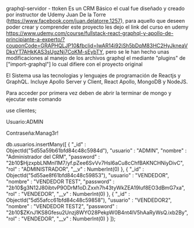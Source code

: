 graphql-servidor - ttoken
Es un CRM Básico el cual fue diseñado y creado por instructor de Udemy Juan De la Torre (https://www.facebook.com/juan.delatorre.1257), para aquello que deseen poder crear y comprender este proyecto les dejo el link del curso en udemy https://www.udemy.com/course/fullstack-react-graphql-y-apollo-de-principiante-a-experto/?couponCode=GRAPHQLJP10&fbclid=IwAR14i92jSh5bDqM83HC2HyJkneaVDksYT7AHkKAS3sUgzNi7CoKM-sEybTY, pero se le han hecho unas modificaciones  al manejo de los archivos graphql  el mediante "plugins" de ["import-graphql"] lo cual difiere con el proyecto original

El Sistema usa las tecnologias y lenguajes de programación de Reactjs y GraphQL. Incluye Apollo Server y Client, React Apollo, MongoDB y NodeJS.


Para acceder por primera vez deben de abrir la terminar de mongo y ejecutar este comando 

use clientes;

Usuario:ADMIN

Contraseña:Manag3r!

db.usuarios.insertMany([
{ 
    "_id" : ObjectId("5d55a59b61bfd84c48c5984d"), 
    "usuario" : "ADMIN", 
    "nombre" : "Administrador del CRM", 
    "password" : "$2b$10$HjzxpbLNMnI1M7/yf.pZee6SvVv7Hsl6aCu8cChfBAKNCHNiyDivC", 
    "rol" : "ADMINISTRADOR", 
    "__v" : NumberInt(0)
},
{ 
    "_id" : ObjectId("5d55ae8f61bfd84c48c59853"), 
    "usuario" : "VENDEDOR", 
    "nombre" : "VENDEDOR TEST", 
    "password" : "$2b$10$g3N12J80ibtvP9ODrM1oD.Zxxh7h43tyWkZEA19luf8EO3dBmG7xa", 
    "rol" : "VENDEDOR", 
    "__v" : NumberInt(0)
},
{ 
    "_id" : ObjectId("5d55afcc61bfd84c48c59858"), 
    "usuario" : "VENDEDOR2", 
    "nombre" : "VENDEDOR TEST2", 
    "password" : "$2b$10$ZKnJ1KS8Gfesu2Unzj8WYO28PekpW0B4nt4lV5hAaRyWsQ.ixb2By", 
    "rol" : "VENDEDOR", 
    "__v" : NumberInt(0)
}
]);
